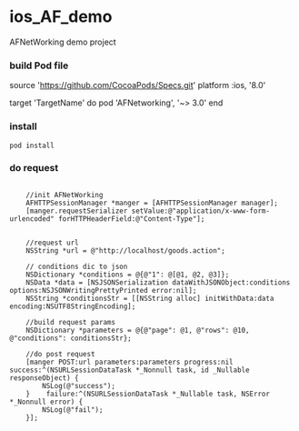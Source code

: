 # ios_AF_demo
AFNetWorking demo project

### build Pod file
source 'https://github.com/CocoaPods/Specs.git'
platform :ios, '8.0'

target 'TargetName' do
pod 'AFNetworking', '~> 3.0'
end

### install
```
pod install
```

### do request
```

    //init AFNetWorking
    AFHTTPSessionManager *manger = [AFHTTPSessionManager manager];
    [manger.requestSerializer setValue:@"application/x-www-form-urlencoded" forHTTPHeaderField:@"Content-Type"];
    
    
    //request url
    NSString *url = @"http://localhost/goods.action";
    
    // conditions dic to json
    NSDictionary *conditions = @{@"1": @[@1, @2, @3]};
    NSData *data = [NSJSONSerialization dataWithJSONObject:conditions options:NSJSONWritingPrettyPrinted error:nil];
    NSString *conditionsStr = [[NSString alloc] initWithData:data encoding:NSUTF8StringEncoding];
    
    //build request params
    NSDictionary *parameters = @{@"page": @1, @"rows": @10, @"conditions": conditionsStr};
    
    //do post request
    [manger POST:url parameters:parameters progress:nil success:^(NSURLSessionDataTask *_Nonnull task, id _Nullable responseObject) {
        NSLog(@"success");
    }    failure:^(NSURLSessionDataTask *_Nullable task, NSError *_Nonnull error) {
        NSLog(@"fail");
    }];
  ```
